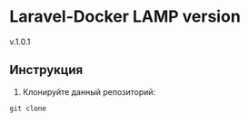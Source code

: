 # Laravel-Docker LAMP version
v.1.0.1

## Инструкция

1. Клонируйте данный репозиторий:

```$xslt
git clone
```